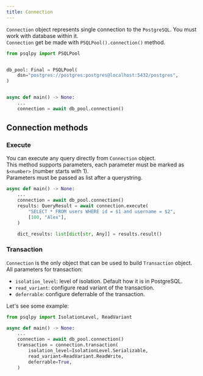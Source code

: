 ```yaml
---
title: Connection
---
```

`Connection` object represents single connection to the `PostgreSQL`. You must work with database within it.  
`Connection` get be made with `PSQLPool().connection()` method.

```python
from psqlpy import PSQLPool


db_pool: Final = PSQLPool(
    dsn="postgres://postgres:postgres@localhost:5432/postgres",
)


async def main() -> None:
    ...
    connection = await db_pool.connection()
```

## Connection methods

### Execute
You can execute any query directly from `Connection` object.  
This method supports parameters, each parameter must be marked as `$<number>` (number starts with 1).  
Parameters must be passed as list after a querystring.
```python
async def main() -> None:
    ...
    connection = await db_pool.connection()
    results: QueryResult = await connection.execute(
        "SELECT * FROM users WHERE id = $1 and username = $2",
        [100, "Alex"],
    )

    dict_results: list[dict[str, Any]] = results.result()
```

### Transaction
`Connection` is the only object that can be used to build `Transaction` object.  
All parameters for transaction:
- `isolation_level`: level of isolation. Default how it is in PostgreSQL.
- `read_variant`: configure read variant of the transaction.
- `deferrable`: configure deferrable of the transaction.

Let's see some example:
```python
from psqlpy import IsolationLevel, ReadVariant

async def main() -> None:
    ...
    connection = await db_pool.connection()
    transaction = connection.transaction(
        isolation_level=IsolationLevel.Serializable,
        read_variant=ReadVariant.ReadWrite,
        deferrable=True,
    )
```